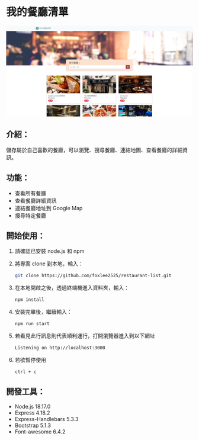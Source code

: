 # 我的餐廳清單

![Image](./public/image/S2_A1_screenshot.PNG)

## 介紹：

儲存屬於自己喜歡的餐廳，可以瀏覽、搜尋餐廳、連結地圖、查看餐廳的詳細資訊。

## 功能：

- 查看所有餐廳
- 查看餐廳詳細資訊
- 連結餐廳地址到 Google Map
- 搜尋特定餐廳

## 開始使用：

1. 請確認已安裝 node.js 和 npm
2. 將專案 clone 到本地，輸入：

   ```bash
   git clone https://github.com/foxlee2525/restaurant-list.git
   ```

3. 在本地開啟之後，透過終端機進入資料夾，輸入：

   ```bash
   npm install
   ```

4. 安裝完畢後，繼續輸入：

   ```bash
   npm run start
   ```

5. 若看見此行訊息則代表順利運行，打開瀏覽器進入到以下網址

   ```bash
   Listening on http://localhost:3000
   ```

6. 若欲暫停使用

   ```bash
   ctrl + c
   ```

## 開發工具：

- Node.js 18.17.0
- Express 4.18.2
- Express-Handlebars 5.3.3
- Bootstrap 5.1.3
- Font-awesome 6.4.2
